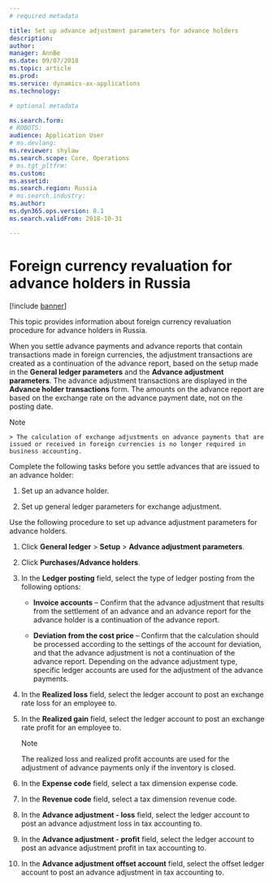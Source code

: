 ```yaml
---
# required metadata

title: Set up advance adjustment parameters for advance holders
description: 
author: 
manager: AnnBe
ms.date: 09/07/2018
ms.topic: article
ms.prod: 
ms.service: dynamics-ax-applications
ms.technology: 

# optional metadata

ms.search.form: 
# ROBOTS: 
audience: Application User
# ms.devlang: 
ms.reviewer: shylaw
ms.search.scope: Core, Operations
# ms.tgt_pltfrm: 
ms.custom: 
ms.assetid: 
ms.search.region: Russia
# ms.search.industry: 
ms.author: 
ms.dyn365.ops.version: 8.1
ms.search.validFrom: 2018-10-31

---
```


# Foreign currency revaluation for advance holders in Russia

[!include [banner](../includes/banner.md)]

This topic provides information about foreign currency revaluation procedure for advance holders in Russia.

When you settle advance payments and advance reports that contain transactions made in foreign currencies, the adjustment transactions are created as a continuation of the advance report, based on the setup made in the **General ledger parameters** and the **Advance adjustment parameters**. 
The advance adjustment transactions are displayed in the **Advance holder transactions** form. The amounts on the advance report are based on the exchange rate on the advance payment date, not on the posting date.

  > [!NOTE]
    > The calculation of exchange adjustments on advance payments that are issued or received in foreign currencies is no longer required in business accounting.

Complete the following tasks before you settle advances that are issued to an advance holder:

1.  Set up an advance holder. 

2.  Set up general ledger parameters for exchange adjustment.

Use the following procedure to set up advance adjustment parameters for advance holders.

1.  Click **General ledger** \> **Setup** \> **Advance adjustment parameters**.

2.  Click **Purchases/Advance holders**.

3.  In the **Ledger posting** field, select the type of ledger posting from the following options:
    
      - **Invoice accounts** – Confirm that the advance adjustment that results from the settlement of an advance and an advance report for the advance holder is a continuation of the advance report.
    
      - **Deviation from the cost price** – Confirm that the calculation should be processed according to the settings of the account for deviation, and that the advance adjustment is not a continuation of the advance report. Depending on the advance adjustment type, specific ledger accounts are used for the adjustment of the advance payments.

4.  In the **Realized loss** field, select the ledger account to post an exchange rate loss for an employee to.

5.  In the **Realized gain** field, select the ledger account to post an exchange rate profit for an employee to.
    
    > [!NOTE]
    > The realized loss and realized profit accounts are used for the adjustment of advance payments only if the inventory is closed.

6.  In the **Expense code** field, select a tax dimension expense code.

7.  In the **Revenue code** field, select a tax dimension revenue code.

8.  In the **Advance adjustment - loss** field, select the ledger account to post an advance adjustment loss in tax accounting to.

9.  In the **Advance adjustment - profit** field, select the ledger account to post an advance adjustment profit in tax accounting to.

10. In the **Advance adjustment offset account** field, select the offset ledger account to post an advance adjustment in tax accounting to.

